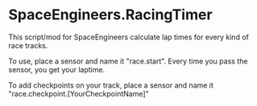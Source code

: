 SpaceEngineers.RacingTimer
==========================

This script/mod for SpaceEngineers calculate lap times for every kind of race tracks. 

To use, place a sensor and name it "race.start". 
Every time you pass the sensor, you get your laptime. 

To add checkpoints on your track, place a sensor and name it "race.checkpoint.[YourCheckpointName]" 